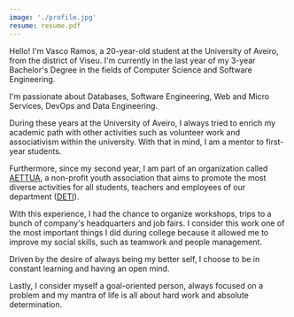 ```yaml
---
image: './profile.jpg'
resume: resume.pdf
---
```


Hello! I'm Vasco Ramos, a 20-year-old student at the University of Aveiro, from the district of Viseu. I'm currently in the last year of my 3-year Bachelor's Degree in the fields of Computer Science and Software Engineering.

I'm passionate about Databases, Software Engineering, Web and Micro Services, DevOps and Data Engineering.

During these years at the University of Aveiro, I always tried to enrich my academic path with other activities such as volunteer work and associativism within the university. With that in mind, I am a mentor to first-year students.

Furthermore, since my second year, I am part of an organization called <a href="http://aettua.pt" target="_blank" rel="noopener noreferrer" title="AETTUA">AETTUA</a>, a non-profit youth association that aims to promote the most diverse activities for all students, teachers and employees of our department (<a href="https://www.ua.pt/deti" target="_blank" rel="noopener noreferrer" title="DETI">DETI</a>).

With this experience, I had the chance to organize workshops, trips to a bunch of company's headquarters and job fairs. I consider this work one of the most important things I did during college because it allowed me to improve my social skills, such as teamwork and people management.

Driven by the desire of always being my better self, I choose to be in constant learning and having an open mind.

Lastly, I consider myself a goal-oriented person, always focused on a problem and my mantra of life is all about hard work and absolute determination.
